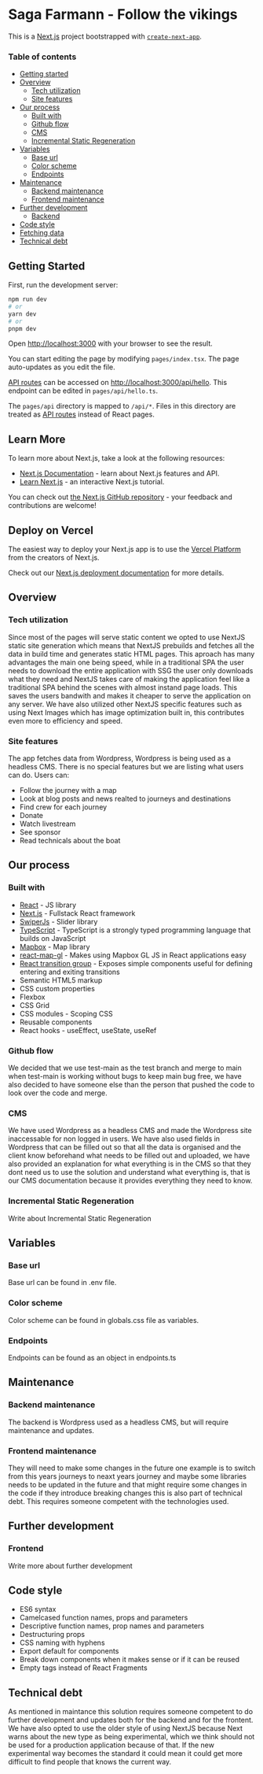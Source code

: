 # Saga Farmann - Follow the vikings

This is a [Next.js](https://nextjs.org/) project bootstrapped with [`create-next-app`](https://github.com/vercel/next.js/tree/canary/packages/create-next-app).

### Table of contents

- [Getting started](#getting-started)
- [Overview](#overview)
  - [Tech utilization](#tech-utilization)
  - [Site features](#site-features)
- [Our process](#our-process)
  - [Built with](#built-with)
  - [Github flow](#github-flow)
  - [CMS](#cms)
  - [Incremental Static Regeneration](#incremental-static-regeneration)
- [Variables](#Variables)
  - [Base url](#base-url)
  - [Color scheme](#color-scheme)
  - [Endpoints](#endpoints)
- [Maintenance](#maintenance)
  - [Backend maintenance](#backend-maintenance)
  - [Frontend maintenance](#frontend-maintenance)
- [Further development](#my-process)
  - [Backend](#backend)
- [Code style](#code-style)
- [Fetching data](#fetching-data)
- [Technical debt](#technical-debt)

## Getting Started

First, run the development server:

```bash
npm run dev
# or
yarn dev
# or
pnpm dev
```

Open [http://localhost:3000](http://localhost:3000) with your browser to see the result.

You can start editing the page by modifying `pages/index.tsx`. The page auto-updates as you edit the file.

[API routes](https://nextjs.org/docs/api-routes/introduction) can be accessed on [http://localhost:3000/api/hello](http://localhost:3000/api/hello). This endpoint can be edited in `pages/api/hello.ts`.

The `pages/api` directory is mapped to `/api/*`. Files in this directory are treated as [API routes](https://nextjs.org/docs/api-routes/introduction) instead of React pages.

## Learn More

To learn more about Next.js, take a look at the following resources:

- [Next.js Documentation](https://nextjs.org/docs) - learn about Next.js features and API.
- [Learn Next.js](https://nextjs.org/learn) - an interactive Next.js tutorial.

You can check out [the Next.js GitHub repository](https://github.com/vercel/next.js/) - your feedback and contributions are welcome!

## Deploy on Vercel

The easiest way to deploy your Next.js app is to use the [Vercel Platform](https://vercel.com/new?utm_medium=default-template&filter=next.js&utm_source=create-next-app&utm_campaign=create-next-app-readme) from the creators of Next.js.

Check out our [Next.js deployment documentation](https://nextjs.org/docs/deployment) for more details.

## Overview

### Tech utilization

Since most of the pages will serve static content we opted to use NextJS static site generation which means that NextJS
prebuilds and fetches all the data in build time and generates static HTML pages. This aproach has many advantages the main one being
speed, while in a traditional SPA the user needs to download the entire application with SSG the user only downloads what they
need and NextJS takes care of making the application feel like a traditional SPA behind the scenes with almost instand page loads.
This saves the users bandwith and makes it cheaper to serve the application on any server. We have also utilized other NextJS specific
features such as using Next Images which has image optimization built in, this contributes even more to efficiency and speed.

### Site features

The app fetches data from Wordpress, Wordpress is being used as a headless CMS.
There is no special features but we are listing what users can do.
Users can:

- Follow the journey with a map
- Look at blog posts and news realted to journeys and destinations
- Find crew for each journey
- Donate
- Watch livestream
- See sponsor
- Read technicals about the boat

## Our process

### Built with

- [React](https://reactjs.org/) - JS library
- [Next.js](https://nextjs.org/) - Fullstack React framework
- [SwiperJs](https://swiperjs.com/) - Slider library
- [TypeScript](https://www.typescriptlang.org/) - TypeScript is a strongly typed programming language that builds on JavaScript
- [Mapbox](https://www.mapbox.com/) - Map library
- [react-map-gl](https://visgl.github.io/react-map-gl/) - Makes using Mapbox GL JS in React applications easy
- [React transition group](https://reactcommunity.org/react-transition-group/) - Exposes simple components useful for defining entering and exiting transitions
- Semantic HTML5 markup
- CSS custom properties
- Flexbox
- CSS Grid
- CSS modules - Scoping CSS
- Reusable components
- React hooks - useEffect, useState, useRef

### Github flow

We decided that we use test-main as the test branch and merge to main when test-main is working without bugs to keep main bug free,
we have also decided to have someone else than the person that pushed the code to look over the code and merge.

### CMS

We have used Wordpress as a headless CMS and made the Wordpress site inaccessable for non logged in users.
We have also used fields in Wordpress that can be filled out so that all the data is organised and the client
know beforehand what needs to be filled out and uploaded, we have also provided an explanation for what everything is
in the CMS so that they dont need us to use the solution and understand what everything is, that is our CMS documentation
because it provides everything they need to know.

### Incremental Static Regeneration

Write about Incremental Static Regeneration

## Variables

### Base url

Base url can be found in .env file.

### Color scheme

Color scheme can be found in globals.css file as variables.

### Endpoints

Endpoints can be found as an object in endpoints.ts

## Maintenance

### Backend maintenance

The backend is Wordpress used as a headless CMS, but will require maintenance and updates.

### Frontend maintenance

They will need to make some changes in the future one example is to switch from this years journeys to neaxt years journey
and maybe some libraries needs to be updated in the future and that might require some changes in the code if they introduce breaking changes
this is also part of technical debt. This requires someone competent with the technologies used.

## Further development

### Frontend

Write more about further development

## Code style

- ES6 syntax
- Camelcased function names, props and parameters
- Descriptive function names, prop names and parameters
- Destructuring props
- CSS naming with hyphens
- Export default for components
- Break down components when it makes sense or if it can be reused
- Empty tags instead of React Fragments

## Technical debt

As mentioned in maintance this solution requires someone competent to do further development and updates both for the backend and for the frontent.
We have also opted to use the older style of using NextJS because Next warns about the new type as being experimental, which we think should not
be used for a production application because of that. If the new experimental way becomes the standard it could mean it could get more difficult
to find people that knows the current way.
